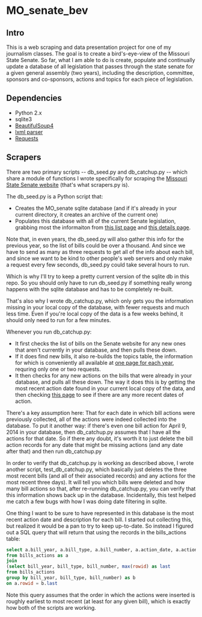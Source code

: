 MO_senate_bev
=============

Intro
-----

This is a web scraping and data presentation project for one of my journalism classes. The goal is to create a bird's-eye-view of the Missouri State Senate. So far, what I am able to do is create, populate and continually update a database of all legislation that passes through the state senate for a given general assembly (two years), including the description, committee, sponsors and co-sponsors, actions and topics for each piece of legislation.

Dependencies
------------

* Python 2.x
* sqlite3
* [BeautifulSoup4](http://www.crummy.com/software/BeautifulSoup/ "BeautifulSoup4")
* [lxml parser](http://www.crummy.com/software/BeautifulSoup/bs4/doc/#installing-a-parser "lxml parser")
* [Requests](http://docs.python-requests.org/en/latest/ "Requests")

Scrapers
--------

There are two primary scripts -- db_seed.py and db_catchup.py -- which share a module of functions I wrote specifically for scraping the [Missouri State Senate website](http://www.senate.mo.gov/14info/BTS_Web/BillList.aspx?SessionType=R "Missouri State Senate website") (that's what scrapers.py is).

The db_seed.py is a Python script that:
* Creates the MO_senate sqlite database (and if it's already in your current directory, it creates an archive of the current one)
* Populates this database with all of the current Senate legislation, grabbing most the informaiton from [this list page](http://www.senate.mo.gov/14info/BTS_Web/BillList.aspx?SessionType=R "this list page") and [this details page](http://www.senate.mo.gov/14info/BTS_Web/Bill.aspx?SessionType=R&BillID=27723560 "this details page").

Note that, in even years, the db_seed.py will also gather this info for the previous year, so the list of bills could be over a thousand. And since we have to send as many as three requests to get all of the info about each bill, and since we want to be kind to other people's web servers and only make a request every few seconds, db_seed.py could take several hours to run. 

Which is why I'll try to keep a pretty current version of the sqlite db in this repo. So you should only have to run db_seed.py if something really wrong happens with the sqlite database and has to be completely re-built.

That's also why I wrote db_catchup.py, which only gets you the information missing in your local copy of the database, with fewer requests and much less time. Even if you're local copy of the data is a few weeks behind, it should only need to run for a few minutes.

Whenever you run db_catchup.py:
* It first checks the list of bills on the Senate website for any new ones that aren't currently in your database, and then pulls these down. 
* If it does find new bills, it also re-builds the topics table, the information for which is conveniently all available at [one page for each year](http://www.senate.mo.gov/14info/BTS_Web/Keywords.aspx?SessionType=R "one page per year"), requring only one or two requests. 
* It then checks for any new actions on the bills that were already in your database, and pulls all these down. The way it does this is by getting the most recent action date found in your current local copy of the data, and then checking [this page](http://www.senate.mo.gov/14info/BTS_Web/ActionDates.aspx?SessionType=R "this page") to see if there are any more recent dates of action.

There's a key assumption here: That for each date in which bill actions were previously collected, all of the actions were indeed collected into the database. To put it another way: if there's even one bill action for April 9, 2014 in your database, then db_catchup.py assumes that I have all the actions for that date. So if there any doubt, it's worth it to just delete the bill action records for any date that might be missing actions (and any date after that) and then run db_catchup.py

In order to verify that db_catchup.py is working as described above, I wrote another script, test_db_catchup.py, which basically just deletes the three most recent bills (and all of their associated records) and any actions for the most recent three days). It will tell you which bills were deleted and how many bill actions so that, after re-running db_catchup.py, you can verify that this information shows back up in the database. Incidentally, this test helped me catch a few bugs with how I was doing date filtering in sqlite.

One thing I want to be sure to have represented in this database is the most recent action date and description for each bill. I started out collecting this, but realized it would be a pan to try to keep up-to-date. So instead I figured out a SQL query that will return that using the records in the bills_actions table:

```sql
select a.bill_year, a.bill_type, a.bill_number, a.action_date, a.action_desc
from bills_actions as a
join 
(select bill_year, bill_type, bill_number, max(rowid) as last
from bills_actions
group by bill_year, bill_type, bill_number) as b
on a.rowid = b.last
```

Note this query assumes that the order in which the actions were inserted is roughly earliest to most recent (at least for any given bill), which is exactly how both of the scripts are working.
